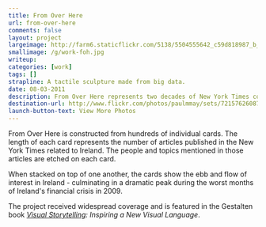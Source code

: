 ```yaml
---
title: From Over Here
url: from-over-here
comments: false
layout: project
largeimage: http://farm6.staticflickr.com/5138/5504555642_c59d818987_b_d.jpg
smallimage: /g/work-foh.jpg
writeup: 
categories: [work]
tags: []
strapline: A tactile sculpture made from big data.
date: 08-03-2011
description: From Over Here represents two decades of New York Times coverage of Ireland as a cardboard and wood sculpture.
destination-url: http://www.flickr.com/photos/paulmmay/sets/72157626087196057/show/
launch-button-text: View More Photos
---
```

From Over Here is constructed from hundreds of individual cards. The length of each card represents the number of articles published in the New York Times related to Ireland. The people and topics mentioned in those articles are etched on each card. 

When stacked on top of one another, the cards show the ebb and flow of interest in Ireland - culminating in a dramatic peak during the worst months of Ireland's financial crisis in 2009. 

The project received widespread coverage and is featured in the Gestalten book <em><a href="http://www.brainpickings.org/index.php/2011/10/25/visual-storytelling-gestalten/">Visual Storytelling</a>: Inspiring a New Visual Language</em>.